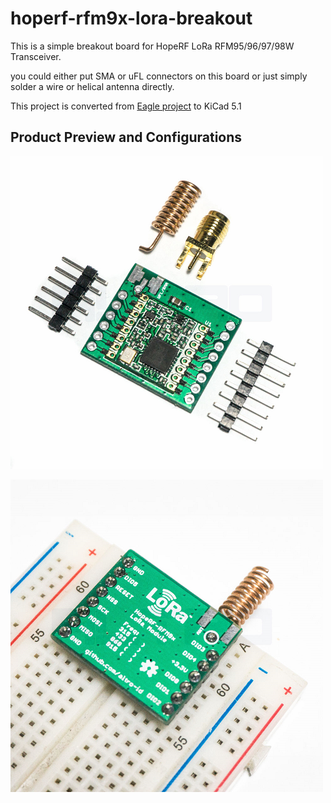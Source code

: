 # hoperf-rfm9x-lora-breakout
This is a simple breakout board for HopeRF LoRa RFM95/96/97/98W Transceiver.

you could either put SMA or uFL connectors on this board or just simply solder a wire or helical antenna directly.

This project is converted from [Eagle project](https://github.com/altro-id/hoperf-rfm9x-lora-breakout) to KiCad 5.1

## Product Preview and Configurations
![alt text](https://github.com/altro-id/hoperf-rfm9x-lora-breakout/blob/master/module-img.png)

![alt text](https://github.com/altro-id/hoperf-rfm9x-lora-breakout/blob/master/pinout.png)
